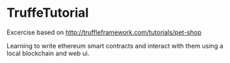 # TruffeTutorial
Excercise based on http://truffleframework.com/tutorials/pet-shop 

Learning to write ethereum smart contracts and interact with them using a local blockchain and web ui.

